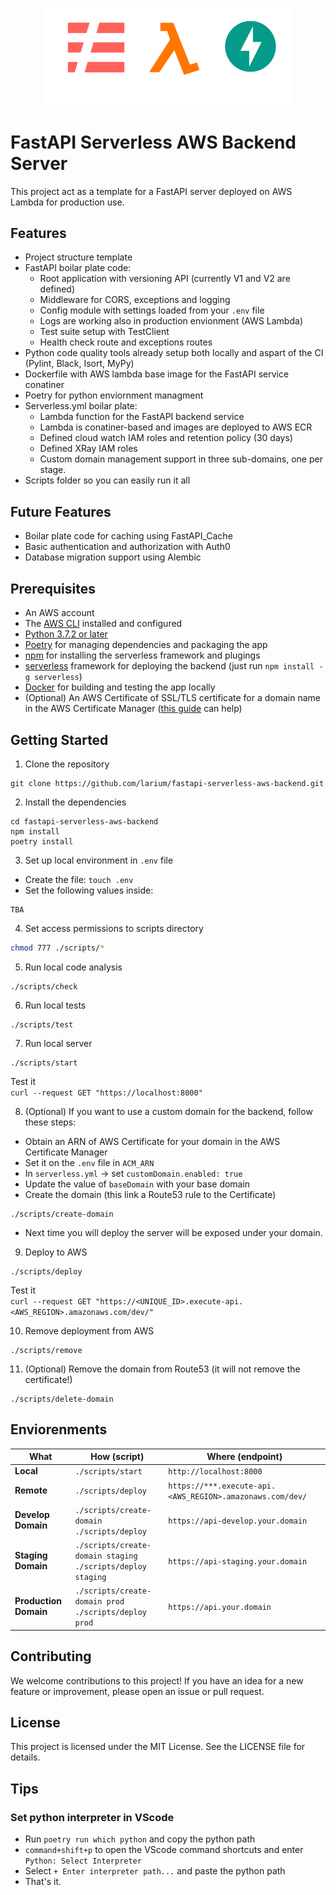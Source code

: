 <p align="center">
<img src="assets/sls_lambda_fastapi.png" data-canonical-src="assets/sls_lambda_fastapi.png" width=400/>
</p>

# FastAPI Serverless AWS Backend Server

This project act as a template for a FastAPI server deployed on AWS Lambda for production use.


## Features
- Project structure template
- FastAPI boilar plate code:
  - Root application with versioning API (currently V1 and V2 are defined)
  - Middleware for CORS, exceptions and logging
  - Config module with settings loaded from your `.env` file
  - Logs are working also in production envionment (AWS Lambda)
  - Test suite setup with TestClient
  - Health check route and exceptions routes
 - Python code quality tools already setup both locally and aspart of the CI (Pylint, Black, Isort, MyPy)
 - Dockerfile with AWS lambda base image for the FastAPI service conatiner
 - Poetry for python enviornment managment
 - Serverless.yml boilar plate:
   - Lambda function for the FastAPI backend service
   - Lambda is conatiner-based and images are deployed to AWS ECR
   - Defined cloud watch IAM roles and retention policy (30 days)
   - Defined XRay IAM roles
   - Custom domain management support in three sub-domains, one per stage.
  - Scripts folder so you can easily run it all
   
## Future Features
- Boilar plate code for caching using FastAPI_Cache
- Basic authentication and authorization with Auth0
- Database migration support using Alembic

## Prerequisites
- An AWS account
- The [AWS CLI](https://aws.amazon.com/cli/) installed and configured
- [Python 3.7.2 or later](https://www.python.org/downloads/)
- [Poetry](https://python-poetry.org/) for managing dependencies and packaging the app
- [npm](https://www.npmjs.com/) for installing the serverless framework and plugings
- [serverless](https://www.serverless.com/) framework for deploying the backend (just run `npm install -g serverless`)
- [Docker](https://www.docker.com/) for building and testing the app locally
- (Optional) An AWS Certificate of SSL/TLS certificate for a domain name in the AWS Certificate Manager ([this guide](https://docs.aws.amazon.com/apigateway/latest/developerguide/how-to-custom-domains-prerequisites.html) can help)

## Getting Started
1. Clone the repository
```
git clone https://github.com/larium/fastapi-serverless-aws-backend.git
```

2. Install the dependencies
```
cd fastapi-serverless-aws-backend
npm install
poetry install
```

3. Set up local environment in `.env` file
- Create the file: `touch .env`
- Set the following values inside:
```
TBA
```

4. Set access permissions to scripts directory
```bash
chmod 777 ./scripts/*
```

5. Run local code analysis
```
./scripts/check
```

6. Run local tests
```
./scripts/test
```

7. Run local server
```
./scripts/start
```
Test it </br>
`curl --request GET "https://localhost:8000"`

8. (Optional) If you want to use a custom domain for the backend, follow these steps:
- Obtain an ARN of AWS Certificate for your domain in the AWS Certificate Manager
- Set it on the `.env` file in `ACM_ARN`
- In `serverless.yml` -> set `customDomain.enabled: true`
- Update the value of `baseDomain` with your base domain
- Create the domain (this link a Route53 rule to the Certificate)
```
./scripts/create-domain
```
- Next time you will deploy the server will be exposed under your domain.

9. Deploy to AWS
```
./scripts/deploy
```
Test it </br>
`curl --request GET "https://<UNIQUE_ID>.execute-api.<AWS_REGION>.amazonaws.com/dev/"`

10. Remove deployment from AWS
```
./scripts/remove
```

11. (Optional) Remove the domain from Route53 (it will not remove the certificate!)
```
./scripts/delete-domain
```

## Enviorenments
What | How (script) | Where (endpoint)
--- | --- | --- 
**Local** | `./scripts/start` | `http://localhost:8000`
**Remote**|`./scripts/deploy`|`https://***.execute-api.<AWS_REGION>.amazonaws.com/dev/`
**Develop Domain**|`./scripts/create-domain`</br>`./scripts/deploy`|`https://api-develop.your.domain`
**Staging Domain**|`./scripts/create-domain staging`</br>`./scripts/deploy staging`|`https://api-staging.your.domain`
**Production Domain**|`./scripts/create-domain prod`</br>`./scripts/deploy prod`|`https://api.your.domain`

## Contributing
We welcome contributions to this project! If you have an idea for a new feature or improvement, please open an issue or pull request.

## License
This project is licensed under the MIT License. See the LICENSE file for details.


## Tips
### Set python interpreter in VScode
- Run `poetry run which python` and copy the python path
- `command+shift+p` to open the VScode command shortcuts and enter `Python: Select Interpreter`
- Select `+ Enter interpreter path...` and paste the python path
- That's it.
